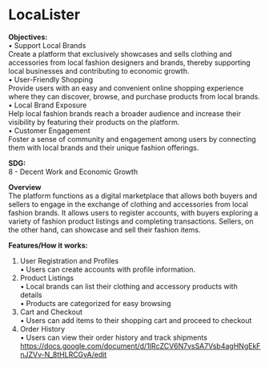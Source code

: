 # LocaLister

**Objectives:** <br>
• Support Local Brands <br>
Create a platform that exclusively showcases and sells clothing and accessories from local fashion designers and brands, thereby supporting local businesses and contributing to economic growth. <br>
• User-Friendly Shopping <br>
Provide users with an easy and convenient online shopping experience where they can discover, browse, and purchase products from local brands. <br>
• Local Brand Exposure <br>
Help local fashion brands reach a broader audience and increase their visibility by featuring their products on the platform. <br>
• Customer Engagement <br>
Foster a sense of community and engagement among users by connecting them with local brands and their unique fashion offerings. <br>


**SDG:** <br>
8 - Decent Work and Economic Growth <br>

**Overview** <br>
    The platform functions as a digital marketplace that allows both buyers and sellers to engage in the exchange of clothing and accessories from local fashion brands. It allows users to register accounts, with buyers exploring a variety of fashion product listings and completing transactions. Sellers, on the other hand, can showcase and sell their fashion items. <br>

**Features/How it works:** <br>
1. User Registration and Profiles <br>
    • Users can create accounts with profile information. <br>
2. Product Listings <br>
    • Local brands can list their clothing and accessory products with details <br>
    • Products are categorized for easy browsing <br>
3.  Cart and Checkout <br>
    • Users can add items to their shopping cart and proceed to checkout <br>
4. Order History <br>
    • Users can view their order history and track shipments
https://docs.google.com/document/d/1IRcZCV6N7vsSA7Vsb4agHNgEkFnJZVv-N_8tHLRCGyA/edit

